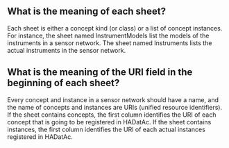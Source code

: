 ## What is the meaning of each sheet?

Each sheet is either a concept kind (or class) or a list of concept instances. For instance, the sheet named InstrumentModels list the models of the instruments in a sensor network. The sheet named Instruments lists the actual instruments in the sensor network. 

## What is the meaning of the URI field in the beginning of each sheet?

Every concept and instance in a sensor network should have a name, and the name of concepts and instances are URIs (unified resource identifiers). If the sheet contains concepts, the first column identifies the URI of each concept that is going to be registered in HADatAc. If the sheet contains instances, the first column identifies the URI of each actual instances registered in HADatAc.

   